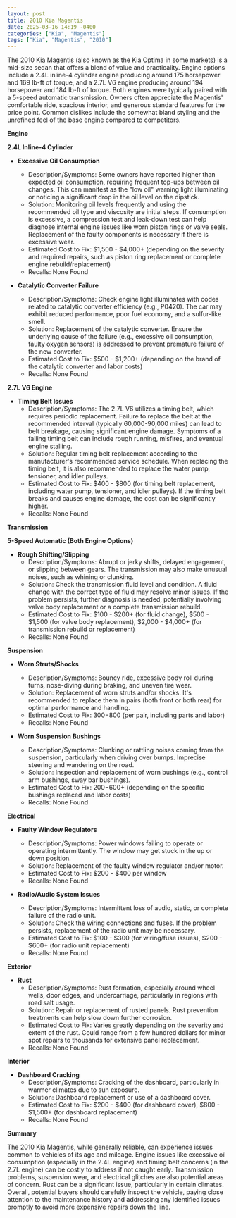 ```yaml
---
layout: post
title: 2010 Kia Magentis
date: 2025-03-16 14:19 -0400
categories: ["Kia", "Magentis"]
tags: ["Kia", "Magentis", "2010"]
---
```

The 2010 Kia Magentis (also known as the Kia Optima in some markets) is a mid-size sedan that offers a blend of value and practicality. Engine options include a 2.4L inline-4 cylinder engine producing around 175 horsepower and 169 lb-ft of torque, and a 2.7L V6 engine producing around 194 horsepower and 184 lb-ft of torque. Both engines were typically paired with a 5-speed automatic transmission. Owners often appreciate the Magentis' comfortable ride, spacious interior, and generous standard features for the price point. Common dislikes include the somewhat bland styling and the unrefined feel of the base engine compared to competitors.

**Engine**

**2.4L Inline-4 Cylinder**

*   **Excessive Oil Consumption**
    *   Description/Symptoms: Some owners have reported higher than expected oil consumption, requiring frequent top-ups between oil changes. This can manifest as the "low oil" warning light illuminating or noticing a significant drop in the oil level on the dipstick.
    *   Solution: Monitoring oil levels frequently and using the recommended oil type and viscosity are initial steps. If consumption is excessive, a compression test and leak-down test can help diagnose internal engine issues like worn piston rings or valve seals. Replacement of the faulty components is necessary if there is excessive wear.
    *   Estimated Cost to Fix: $1,500 - $4,000+ (depending on the severity and required repairs, such as piston ring replacement or complete engine rebuild/replacement)
    *   Recalls: None Found

*   **Catalytic Converter Failure**
    *   Description/Symptoms: Check engine light illuminates with codes related to catalytic converter efficiency (e.g., P0420). The car may exhibit reduced performance, poor fuel economy, and a sulfur-like smell.
    *   Solution: Replacement of the catalytic converter. Ensure the underlying cause of the failure (e.g., excessive oil consumption, faulty oxygen sensors) is addressed to prevent premature failure of the new converter.
    *   Estimated Cost to Fix: $500 - $1,200+ (depending on the brand of the catalytic converter and labor costs)
    *   Recalls: None Found

**2.7L V6 Engine**

*   **Timing Belt Issues**
    *   Description/Symptoms: The 2.7L V6 utilizes a timing belt, which requires periodic replacement. Failure to replace the belt at the recommended interval (typically 60,000-90,000 miles) can lead to belt breakage, causing significant engine damage. Symptoms of a failing timing belt can include rough running, misfires, and eventual engine stalling.
    *   Solution: Regular timing belt replacement according to the manufacturer's recommended service schedule. When replacing the timing belt, it is also recommended to replace the water pump, tensioner, and idler pulleys.
    *   Estimated Cost to Fix: $400 - $800 (for timing belt replacement, including water pump, tensioner, and idler pulleys). If the timing belt breaks and causes engine damage, the cost can be significantly higher.
    *   Recalls: None Found

**Transmission**

**5-Speed Automatic (Both Engine Options)**

*   **Rough Shifting/Slipping**
    *   Description/Symptoms: Abrupt or jerky shifts, delayed engagement, or slipping between gears. The transmission may also make unusual noises, such as whining or clunking.
    *   Solution: Check the transmission fluid level and condition. A fluid change with the correct type of fluid may resolve minor issues. If the problem persists, further diagnosis is needed, potentially involving valve body replacement or a complete transmission rebuild.
    *   Estimated Cost to Fix: $100 - $200+ (for fluid change), $500 - $1,500 (for valve body replacement), $2,000 - $4,000+ (for transmission rebuild or replacement)
    *   Recalls: None Found

**Suspension**

*   **Worn Struts/Shocks**
    * Description/Symptoms: Bouncy ride, excessive body roll during turns, nose-diving during braking, and uneven tire wear.
    * Solution: Replacement of worn struts and/or shocks. It's recommended to replace them in pairs (both front or both rear) for optimal performance and handling.
    * Estimated Cost to Fix: $300-$800 (per pair, including parts and labor)
    * Recalls: None Found

*   **Worn Suspension Bushings**
    * Description/Symptoms: Clunking or rattling noises coming from the suspension, particularly when driving over bumps. Imprecise steering and wandering on the road.
    * Solution: Inspection and replacement of worn bushings (e.g., control arm bushings, sway bar bushings).
    * Estimated Cost to Fix: $200-$600+ (depending on the specific bushings replaced and labor costs)
    * Recalls: None Found

**Electrical**

*   **Faulty Window Regulators**
    *   Description/Symptoms: Power windows failing to operate or operating intermittently. The window may get stuck in the up or down position.
    *   Solution: Replacement of the faulty window regulator and/or motor.
    *   Estimated Cost to Fix: $200 - $400 per window
    *   Recalls: None Found

*   **Radio/Audio System Issues**
    *   Description/Symptoms: Intermittent loss of audio, static, or complete failure of the radio unit.
    *   Solution: Check the wiring connections and fuses. If the problem persists, replacement of the radio unit may be necessary.
    *   Estimated Cost to Fix: $100 - $300 (for wiring/fuse issues), $200 - $600+ (for radio unit replacement)
    *   Recalls: None Found

**Exterior**

*   **Rust**
    *   Description/Symptoms: Rust formation, especially around wheel wells, door edges, and undercarriage, particularly in regions with road salt usage.
    *   Solution: Repair or replacement of rusted panels. Rust prevention treatments can help slow down further corrosion.
    *   Estimated Cost to Fix: Varies greatly depending on the severity and extent of the rust. Could range from a few hundred dollars for minor spot repairs to thousands for extensive panel replacement.
    *   Recalls: None Found

**Interior**

*   **Dashboard Cracking**
    *   Description/Symptoms: Cracking of the dashboard, particularly in warmer climates due to sun exposure.
    *   Solution: Dashboard replacement or use of a dashboard cover.
    *   Estimated Cost to Fix: $200 - $400 (for dashboard cover), $800 - $1,500+ (for dashboard replacement)
    *   Recalls: None Found

**Summary**

The 2010 Kia Magentis, while generally reliable, can experience issues common to vehicles of its age and mileage. Engine issues like excessive oil consumption (especially in the 2.4L engine) and timing belt concerns (in the 2.7L engine) can be costly to address if not caught early. Transmission problems, suspension wear, and electrical glitches are also potential areas of concern. Rust can be a significant issue, particularly in certain climates. Overall, potential buyers should carefully inspect the vehicle, paying close attention to the maintenance history and addressing any identified issues promptly to avoid more expensive repairs down the line.

